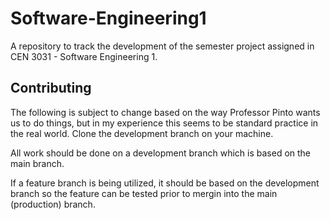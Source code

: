 # Software-Engineering1
A repository to track the development of the semester project assigned in CEN 3031 - Software Engineering 1.

## Contributing
The following is subject to change based on the way Professor Pinto wants us to do things, but in my experience this seems to be standard practice in the real world.
Clone the development branch on your machine. 

All work should be done on a development branch which is based on the main branch.

If a feature branch is being utilized, it should be based on the development branch so the feature can be tested prior to mergin into the main (production) branch.
